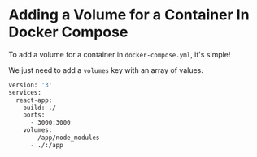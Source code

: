 # Adding a Volume for a Container In Docker Compose
To add a volume for a container in `docker-compose.yml`, it's simple!

We just need to add a `volumes` key with an array of values.

```zsh
version: '3'
services:
  react-app:
    build: ./
    ports:
      - 3000:3000
    volumes:
      - /app/node_modules
      - ./:/app
```
